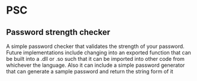 # PSC
##  Password strength checker
  A simple password checker that validates the strength of your password.
  Future implementations include changing into an exported function that can be built into a .dll or .so
  such that it can be imported into other code from whichever the language.
  Also it can include a simple password generator that can generate a sample password and return the string form of it
